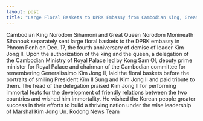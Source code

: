 ```yaml
---
layout: post
title: "Large Floral Baskets to DPRK Embassy from Cambodian King, Great Queen"
---
```

Cambodian King Norodom Sihamoni and Great Queen Norodom Monineath
Sihanouk separately sent large floral baskets to the DPRK embassy in
Phnom Penh on Dec. 17, the fourth anniversary of demise of leader Kim
Jong Il.
Upon the authorization of the king and the queen, a delegation of the
Cambodian Ministry of Royal Palace led by Kong Sam Ol, deputy prime
minister for Royal Palace and chairman of the Cambodian committee for
remembering Generalissimo
Kim Jong Il, laid the floral baskets before the portraits of smiling
President Kim Il Sung and Kim Jong Il and paid tribute to them.
The head of the delegation praised Kim Jong Il for performing immortal
feats for the development of friendly relations between the two
countries and wished him immortality.
He wished the Korean people greater success in their efforts to build a
thriving nation under the wise leadership of Marshal Kim Jong Un.
Rodong News Team

